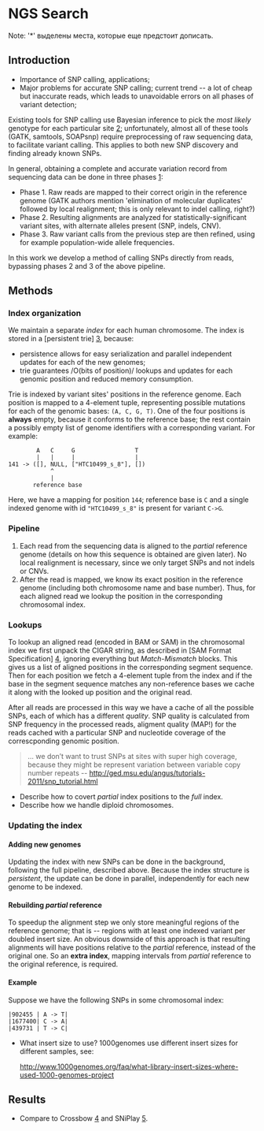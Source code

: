 NGS Search
==========

Note: '*' выделены места, которые еще предстоит дописать.

Introduction
------------

* Importance of SNP calling, applications;
* Major problems for accurate SNP calling; current trend -- a lot of cheap
  but inaccurate reads, which leads to unavoidable errors on all phases of
  variant detection;

Existing tools for SNP calling use Bayesian inference to pick the
*most likely* genotype for each particular site [2]; unfortunately, almost
all of these tools (GATK, samtools, SOAPsnp) require preprocessing of raw
sequencing data, to facilitate variant calling. This applies to both new
SNP discovery and finding already known SNPs.

In general, obtaining a complete and accurate variation record from
sequencing data can be done in three phases [1]:

* Phase 1. Raw reads are mapped to their correct origin in the reference
           genome (GATK authors mention 'elimination of molecular duplicates'
           followed by local realignment; this is only relevant to indel
           calling, right?)
* Phase 2. Resulting alignments are analyzed for statistically-significant variant
           sites, with alternate alleles present (SNP, indels, CNV).
* Phase 3. Raw variant calls from the previous step are then refined, using
           for example population-wide allele frequencies.

In this work we develop a method of calling SNPs directly from reads, bypassing
phases 2 and 3 of the above pipeline.

[1]: http://www.ncbi.nlm.nih.gov/pmc/articles/PMC3083463/
[2]: http://www.nature.com/nrg/journal/v12/n6/full/nrg2986.html


Methods
-------

### Index organization

We maintain a separate *index* for each human chromosome. The index is
stored in a [persistent trie] [3], because:

* persistence allows for easy serialization and parallel independent
  updates for each of the new genomes;
* trie guarantees /O(bits of position)/ lookups and updates for each
  genomic position and reduced memory consumption.

Trie is indexed by variant sites' positions in the reference genome.
Each position is mapped to a 4-element tuple, representing possible
mutations for each of the genomic bases: `(A, C, G, T)`. One of the four
positions is **always** empty, because it conforms to the reference
base; the rest contain a possibly empty list of genome identifiers
with a corresponding variant. For example:

            A   C     G                 T
            |   |     |                 |
    141 -> ([], NULL, ["HTC10499_s_8"], [])
                ^
                |
           reference base

Here, we have a mapping for position `144`; reference base is `C` and a
single indexed genome with id `"HTC10499_s_8"` is present for variant
`C->G`.

[3]: http://citeseerx.ist.psu.edu/viewdoc/summary?doi=10.1.1.37.5452

### Pipeline

1. Each read from the sequencing data is aligned to the *partial* reference
   genome (details on how this sequence is obtained are given later).
   No local realignment is necessary, since we only target SNPs and not
   indels or CNVs.
2. After the read is mapped, we know its exact position in the reference
   genome (including both chromosome name and base number). Thus, for each
   aligned read we lookup the position in the corresponding chromosomal
   index.

### Lookups

To lookup an aligned read (encoded in BAM or SAM) in the chromosomal index
we first unpack the CIGAR string, as described in
[SAM Format Specification] [4], ignoring everything but *Match-Mismatch*
blocks. This gives us a list of aligned positions in the corresponding
segment sequence. Then for each position we fetch a 4-element tuple from
the index and if the base in the segment sequence matches any
non-reference bases we cache it along with the looked up position and
the original read.

After all reads are processed in this way we have a cache of all the
possible SNPs, each of which has a different *quality*. SNP quality
is calculated from SNP frequency in the processed reads, aligment
quality (MAP!) for the reads cached with a particular SNP and nucleotide
coverage of the correscponding genomic position.

> ... we don’t want to trust SNPs at sites with super high coverage,
> because they might be represent variation between variable copy number
> repeats -- http://ged.msu.edu/angus/tutorials-2011/snp_tutorial.html

* Describe how to covert *partial* index positions to the *full* index.
* Describe how we handle diploid chromosomes.

[4]: http://samtools.sourceforge.net/SAM1.pdf

### Updating the index

#### Adding new genomes

Updating the index with new SNPs can be done in the background, following
the full pipeline, described above. Because the index structure is
*persistent*, the update can be done in parallel, independently for each
new genome to be indexed.

#### Rebuilding *partial* reference

To speedup the alignment step we only store meaningful regions of the
reference genome; that is -- regions with at least one indexed variant
per doubled insert size. An obvious downside of this approach is that
resulting alignments will have positions relative to the *partial*
reference, instead of the original one. So an **extra index**, mapping
intervals from *partial* reference to the original reference, is
required.

#### Example

Suppose we have the following SNPs in some chromosomal index:

    |902455 | A -> T|
    |1677400| C -> A|
    |439731 | T -> C|

* What insert size to use? 1000genomes use different insert sizes for
  different samples, see:

  http://www.1000genomes.org/faq/what-library-insert-sizes-where-used-1000-genomes-project

Results
-------

* Compare to Crossbow [4] and SNiPlay [5].

[4]: http://www.ncbi.nlm.nih.gov/pubmed/19930550
[5]: http://www.ncbi.nlm.nih.gov/pmc/articles/PMC3102043/

